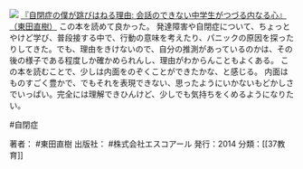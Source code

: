 
[![](http://ecx.images-amazon.com/images/I/41E5EAu23WL._SL160_.jpg)](http://www.amazon.co.jp/exec/obidos/ASIN/B00OLAZ7IA/choiyaki81-22/ref=nosim)
[『自閉症の僕が跳びはねる理由: 会話のできない中学生がつづる内なる心』（東田直樹）](http://www.amazon.co.jp/exec/obidos/ASIN/B00OLAZ7IA/choiyaki81-22/ref=nosim)
この本を読めて良かった。
発達障害や自閉症について、ちょっとやけど学び、普段接する中で、行動の意味を考えたり、パニックの原因を探ったりしてきた。でも、理由をきけないので、自分の推測があっているのかは、その後の様子である程度しか確かめられんし、理由がわからんこともよくある。
この本を読むことで、少しは内面をのぞくことができたかな、と感じる。
内面はものすごく豊かで、でもそれを表現できない、思ったようにいかないもどかしさでいっぱい。完全には理解できひんけど、少しでも気持ちをくめるようになりたい。

#自閉症

著者： #東田直樹 
出版社： #株式会社エスコアール
発行：2014
分類：[[37教育]]